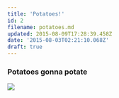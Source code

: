 ```yaml
---
title: 'Potatoes!'
id: 2
filename: potatoes.md
updated: 2015-08-09T17:28:39.458Z
date: '2015-08-03T02:21:10.068Z'
draft: true
---
```

### Potatoes gonna potate

![](http://media.giphy.com/media/auJjZlb3h1Ga4/giphy.gif)
